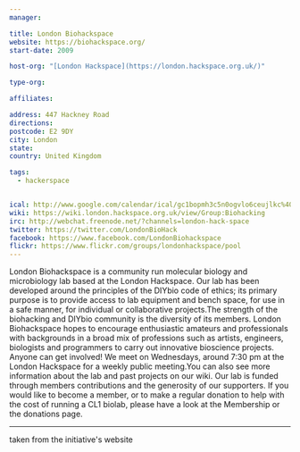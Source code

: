 ```yaml
---
manager:

title: London Biohackspace
website: https://biohackspace.org/
start-date: 2009

host-org: "[London Hackspace](https://london.hackspace.org.uk/)"

type-org:

affiliates:

address: 447 Hackney Road
directions:
postcode: E2 9DY
city: London
state:
country: United Kingdom

tags:
  - hackerspace


ical: http://www.google.com/calendar/ical/gc1bopmh3c5n0ogvlo6ceujlkc%40group.calendar.google.com/public/basic.ics
wiki: https://wiki.london.hackspace.org.uk/view/Group:Biohacking
irc: http://webchat.freenode.net/?channels=london-hack-space
twitter: https://twitter.com/LondonBioHack
facebook: https://www.facebook.com/LondonBiohackspace
flickr: https://www.flickr.com/groups/londonhackspace/pool
---
```


London Biohackspace is a community run molecular biology and microbiology lab based at the London Hackspace. Our lab has been developed around the principles of the DIYbio code of ethics; its primary purpose is to provide access to lab equipment and bench space, for use in a safe manner, for individual or collaborative projects.The strength of the biohacking and DIYbio community is the diversity of its members. London Biohackspace hopes to encourage enthusiastic amateurs and professionals with backgrounds in a broad mix of professions such as artists, engineers, biologists and programmers to carry out innovative bioscience projects. Anyone can get involved! We meet on Wednesdays, around 7:30 pm at the London Hackspace for a weekly public meeting.You can also see more information about the lab and past projects on our wiki. Our lab is funded through members contributions and the generosity of our supporters. If you would like to become a member, or to make a regular donation to help with the cost of running a CL1 biolab, please have a look at the Membership or the donations page.

---
taken from the initiative's website
